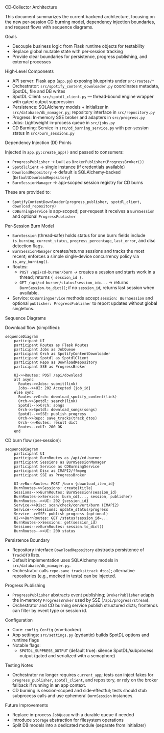 CD‑Collector Architecture

This document summarizes the current backend architecture, focusing on the new per‑session CD burning model, dependency injection boundaries, and request flows with sequence diagrams.

Goals

- Decouple business logic from Flask runtime objects for testability
- Replace global mutable state with per‑session tracking
- Provide clear boundaries for persistence, progress publishing, and external processes

High‑Level Components

- API server: Flask app (`app.py`) exposing blueprints under `src/routes/*`
- Orchestrator: `src/spotify_content_downloader.py` coordinates metadata, SpotDL, file and DB writes
- SpotDL Client: `src/spotdl_client.py` — thread‑bound engine wrapper with gated output suppression
- Persistence: SQLAlchemy models + initializer in `src/database/db_manager.py`; repository interface in `src/repository.py`
- Progress: In‑memory SSE broker and adapters in `src/progress.py`
- Jobs: Lightweight in‑process queue in `src/jobs.py`
- CD Burning: Service in `src/cd_burning_service.py` with per‑session status in `src/burn_sessions.py`

Dependency Injection (DI) Points

Injected in `app.py:create_app()` and passed to consumers:

- `ProgressPublisher` → built as `BrokerPublisher(ProgressBroker())`
- `SpotdlClient` → single instance (if credentials available)
- `DownloadRepository` → default is SQLAlchemy‑backed (`DefaultDownloadRepository`)
- `BurnSessionManager` → app‑scoped session registry for CD burns

These are provided to:

- `SpotifyContentDownloader(progress_publisher, spotdl_client, download_repository)`
- `CDBurningService` is app‑scoped; per‑request it receives a `BurnSession` and optional `ProgressPublisher`

Per‑Session Burn Model

- `BurnSession` (thread‑safe) holds status for one burn: fields include `is_burning`, `current_status`, `progress_percentage`, `last_error`, and disc detection flags.
- `BurnSessionManager` creates/returns sessions and tracks the most recent; enforces a simple single‑device concurrency policy via `is_any_burning()`.
- Routes:
  - `POST /api/cd-burner/burn` → creates a session and starts work in a thread; returns `{ session_id }`.
  - `GET /api/cd-burner/status?session_id=...` → returns `BurnSession.to_dict()`; if no `session_id`, returns last session when available.
- Service: `CDBurningService` methods accept `session: BurnSession` and optional `publisher: ProgressPublisher` to report updates without global singletons.

Sequence Diagrams

Download flow (simplified):

```mermaid
sequenceDiagram
    participant UI
    participant Routes as Flask Routes
    participant Jobs as JobQueue
    participant Orch as SpotifyContentDownloader
    participant Spotdl as SpotdlClient
    participant Repo as DownloadRepository
    participant SSE as ProgressBroker

    UI->>Routes: POST /api/download
    alt async
      Routes->>Jobs: submit(link)
      Jobs-->>UI: 202 Accepted {job_id}
    else sync
      Routes->>Orch: download_spotify_content(link)
      Orch->>Spotdl: search(link)
      Spotdl-->>Orch: songs
      Orch->>Spotdl: download_songs(songs)
      Spotdl-->>SSE: publish progress
      Orch->>Repo: save_tracks(track_dtos)
      Orch-->>Routes: result dict
      Routes-->>UI: 200 OK
    end
```

CD burn flow (per‑session):

```mermaid
sequenceDiagram
    participant UI
    participant BurnRoutes as /api/cd-burner
    participant Sessions as BurnSessionManager
    participant Service as CDBurningService
    participant Disc as IMAPI2/ffmpeg
    participant SSE as ProgressBroker

    UI->>BurnRoutes: POST /burn {download_item_id}
    BurnRoutes->>Sessions: create(title)
    Sessions-->>BurnRoutes: BurnSession(session_id)
    BurnRoutes->>Service: burn_cd(..., session, publisher)
    BurnRoutes-->>UI: 202 {session_id}
    Service->>Disc: scan/check/convert/burn (IMAPI2)
    Service-->>Sessions: update_status/progress
    Service-->>SSE: publish progress (optional)
    UI->>BurnRoutes: GET /status?session_id=...
    BurnRoutes->>Sessions: get(session_id)
    Sessions-->>BurnRoutes: session.to_dict()
    BurnRoutes-->>UI: 200 status
```

Persistence Boundary

- Repository interface `DownloadRepository` abstracts persistence of `TrackDTO` lists.
- Default implementation uses SQLAlchemy models in `src/database/db_manager.py`.
- Orchestrator calls `repo.save_tracks(track_dtos)`; alternative repositories (e.g., mocked in tests) can be injected.

Progress Publishing

- `ProgressPublisher` abstracts event publishing; `BrokerPublisher` adapts the in‑memory `ProgressBroker` used by SSE (`/api/progress/stream`).
- Orchestrator and CD burning service publish structured dicts; frontends can filter by event type or session id.

Configuration

- Core: `config.Config` (env‑backed)
- App settings: `src/settings.py` (pydantic) builds SpotDL options and runtime flags
- Notable flags:
  - `SPOTDL_SUPPRESS_OUTPUT` (default true): silence SpotDL/subprocess output (gated and serialized with a semaphore)

Testing Notes

- Orchestrator no longer requires `current_app`; tests can inject fakes for `progress_publisher`, `spotdl_client`, and repository, or rely on the broker fallback if running in an app context.
- CD burning is session‑scoped and side‑effectful; tests should stub subprocess calls and use ephemeral `BurnSession` instances.

Future Improvements

- Replace in‑process `JobQueue` with a durable queue if needed
- Introduce `Storage` abstraction for filesystem operations
- Split DB models into a dedicated module (separate from initializer)
